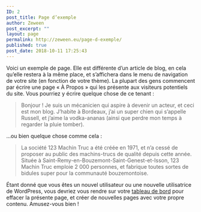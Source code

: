 ```yaml
---
ID: 2
post_title: Page d’exemple
author: Zeween
post_excerpt: ""
layout: page
permalink: http://zeween.eu/page-d-exemple/
published: true
post_date: 2018-10-11 17:25:43
---
```

Voici un exemple de page. Elle est différente d’un article de blog, en cela qu’elle restera à la même place, et s’affichera dans le menu de navigation de votre site (en fonction de votre thème). La plupart des gens commencent par écrire une page « À Propos » qui les présente aux visiteurs potentiels du site. Vous pourriez y écrire quelque chose de ce tenant :

<blockquote>Bonjour ! Je suis un mécanicien qui aspire à devenir un acteur, et ceci est mon blog. J’habite à Bordeaux, j’ai un super chien qui s’appelle Russell, et j’aime la vodka-ananas (ainsi que perdre mon temps à regarder la pluie tomber).</blockquote>

...ou bien quelque chose comme cela :

<blockquote>La société 123 Machin Truc a été créée en 1971, et n’a cessé de proposer au public des machins-trucs de qualité depuis cette année. Située à Saint-Remy-en-Bouzemont-Saint-Genest-et-Isson, 123 Machin Truc emploie 2 000 personnes, et fabrique toutes sortes de bidules super pour la communauté bouzemontoise.</blockquote>

Étant donné que vous êtes un nouvel utilisateur ou une nouvelle utilisatrice de WordPress, vous devriez vous rendre sur votre <a href="http://zeween.eu/wp-admin/">tableau de bord</a> pour effacer la présente page, et créer de nouvelles pages avec votre propre contenu. Amusez-vous bien !